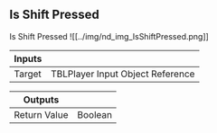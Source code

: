 ## Is Shift Pressed
Is Shift Pressed
![[../img/nd_img_IsShiftPressed.png]]

|Inputs||
|--|--|
| Target | TBLPlayer Input Object Reference |

|Outputs||
|--|--|
| Return Value | Boolean |
